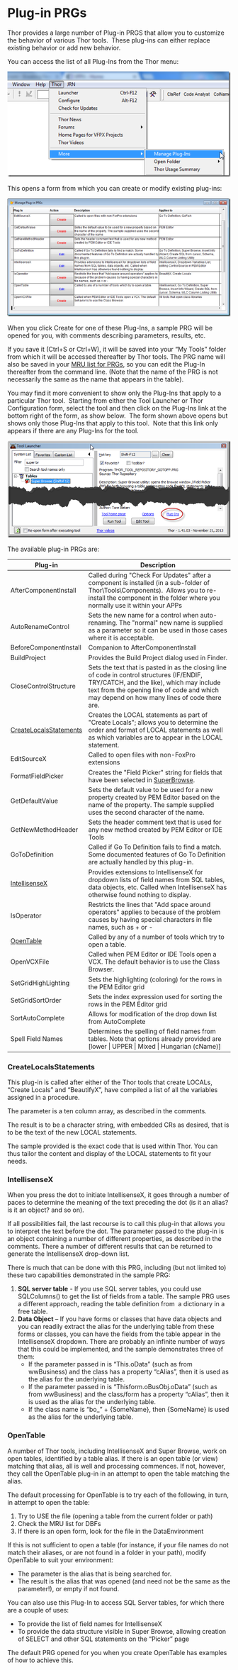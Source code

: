 ﻿Plug-in PRGs
===

Thor provides a large number of Plug-in PRGS that allow you to customize the behavior of various Thor tools.  These plug-ins can either replace existing behavior or add new behavior.

You can access the list of all Plug-Ins from the Thor menu:

![](Images/Thor_add_plugins1.png)

This opens a form from which you can create or modify existing plug-ins:

![](Images/Thor_add_plugins2.png)

When you click Create for one of these Plug-Ins, a sample PRG will be opened for you, with comments describing parameters, results, etc.

If you save it (Ctrl+S or Ctrl+W), it will be saved into your “My Tools” folder from which it will be accessed thereafter by Thor tools. The PRG name will also be saved in your [MRU list for PRGs](https://groups.google.com/forum/?fromgroups#!topic/FoxProThor/_hyu9XVSQ3A), so you can edit the Plug-In thereafter from the command line. (Note that the name of the PRG is not necessarily the same as the name that appears in the table).

You may find it more convenient to show only the Plug-Ins that apply to a particular Thor tool.  Starting from either the Tool Launcher or Thor Configuration form, select the tool and then click on the Plug-Ins link at the bottom right of the form, as show below.  The form shown above opens but shows only those Plug-Ins that apply to this tool.  Note that this link only appears if there are any Plug-Ins for the tool.

![](Images/Thor_add_plugins3.png)

The available plug-in PRGs are:

**Plug-in** |**Description**
---|---
AfterComponentInstall|Called during "Check For Updates" after a component is installed (in a sub-folder of Thor\Tools\Components).  Allows you to re-install the component in the folder where you normally use it within your APPs
AutoRenameControl|Sets the new name for a control when auto-renaming. The "normal" new name is supplied as a parameter so it can be used in those cases where it is acceptable.
BeforeComponentInstall|Companion to AfterComponentInstall
BuildProject|Provides the Build Project dialog used in Finder.
CloseControlStructure|Sets the text that is pasted in as the closing line of code in control structures (IF/ENDIF, TRY/CATCH, and the like), which may include text from the opening line of code and which may depend on how many lines of code there are.
[CreateLocalsStatements](#CreateLocalsStatements)|Creates the LOCAL statements as part of "Create Locals"; allows you to determine the order and format of LOCAL statements as well as which variables are to appear in the LOCAL statement.
EditSourceX|Called to open files with non-FoxPro extensions
FormatFieldPicker|Creates the "Field Picker" string for fields that have been selected in [SuperBrowse](Thor_superbrowse.md).
GetDefaultValue|Sets the default value to be used for a new property created by PEM Editor based on the name of the property. The sample supplied uses the second character of the name.
GetNewMethodHeader|Sets the header comment text that is used for any new method created by PEM Editor or IDE Tools
GoToDefinition|Called if Go To Definition fails to find a match. Some documented features of Go To Definition are actually handled by this plug-in.
[IntellisenseX](#IntellisenseX)|Provides extensions to IntellisenseX for dropdown lists of field names from SQL tables, data objects, etc. Called when IntellisenseX has otherwise found nothing to display.
IsOperator|Restricts the lines that "Add space around operators" applies to because of the problem causes by having special characters in file names, such as + or -
[OpenTable](#OpenTable)|Called by any of a number of tools which try to open a table.
OpenVCXFile|Called when PEM Editor or IDE Tools open a VCX. The default behavior is to use the Class Browser.
SetGridHighLighting|Sets the highlighting (coloring) for the rows in the PEM Editor grid
SetGridSortOrder|Sets the index expression used for sorting the rows in the PEM Editor grid
SortAutoComplete|Allows for modification of the drop down list from AutoComplete
Spell Field Names|Determines the spelling of field names from tables. Note that options already provided are [lower \| UPPER \| Mixed \| Hungarian (cName)]

### <a name="CreateLocalsStatements">**CreateLocalsStatements**</a>  <!-- TBL: Check anchor -->

This plug-in is called after either of the Thor tools that create LOCALs, “Create Locals” and “BeautifyX”, have compiled a list of all the variables assigned in a procedure.
 
The parameter is a ten column array, as described in the comments.
 
The result is to be a character string, with embedded CRs as desired, that is to be the text of the new LOCAL statements.
 
The sample provided is the exact code that is used within Thor. You can thus tailor the content and display of the LOCAL statements to fit your needs.

### <a name="IntellisenseX">**IntellisenseX**</a> <!-- TBL: Check anchor -->

When you press the dot to initiate IntellisenseX, it goes through a number of paces to determine the meaning of the text preceding the dot (is it an alias? is it an object? and so on).
 
If all possibilities fail, the last recourse is to call this plug-in that allows you to interpret the text before the dot. The parameter passed to the plug-in is an object containing a number of different properties, as described in the comments. There a number of different results that can be returned to generate the IntellisenseX drop-down list.
 
There is much that can be done with this PRG, including (but not limited to) these two capabilities demonstrated in the sample PRG:
 
1.  **SQL server table** - If you use SQL server tables, you could use SQLColumns() to get the list of fields from a table. The sample PRG uses a different approach, reading the table definition from  a dictionary in a free table.
2.  **Data Object** – If you have forms or classes that have data objects and you can readily extract the alias for the underlying table from these forms or classes, you can have the fields from the table appear in the IntellisenseX dropdown. There are probably an infinite number of ways that this could be implemented, and the sample demonstrates three of them:
    *   If the parameter passed in is “This.oData” (such as from wwBusiness) and the class has a property “cAlias”, then it is used as the alias for the underlying table.
    *   If the parameter passed in is “Thisform.oBusObj.oData” (such as from wwBusiness) and the class/form has a property “cAlias”, then it is used as the alias for the underlying table.
    *   If the class name is “bo_” + {SomeName}, then {SomeName} is used as the alias for the underlying table.

### <a name="OpenTable">**OpenTable**</a>

A number of Thor tools, including IntellisenseX and Super Browse, work on open tables, identified by a table alias. If there is an open table (or view) matching that alias, all is well and processing commences. If not, however, they call the OpenTable plug-in in an attempt to open the table matching the alias.

The default processing for OpenTable is to try each of the following, in turn, in attempt to open the table:

1.  Try to USE the file (opening a table from the current folder or path)
2.  Check the MRU list for DBFs
3.  If there is an open form, look for the file in the DataEnvironment

If this is not sufficient to open a table (for instance, if your file names do not match their aliases, or are not found in a folder in your path), modify OpenTable to suit your environment:
 
*   The parameter is the alias that is being searched for.
*   The result is the alias that was opened (and need not be the same as the parameter!), or empty if not found.

You can also use this Plug-In to access SQL Server tables, for which there are a couple of uses:
*   To provide the list of field names for IntellisenseX
*   To provide the data structure visible in Super Browse, allowing creation of SELECT and other SQL statements on the “Picker” page

The default PRG opened for you when you create OpenTable has examples of how to achieve this.